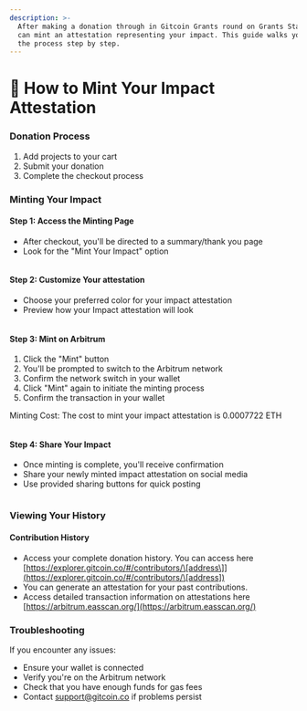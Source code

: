 ```yaml
---
description: >-
  After making a donation through in Gitcoin Grants round on Grants Stack, you
  can mint an attestation representing your impact. This guide walks you through
  the process step by step.
---
```


# 🎉 How to Mint Your Impact Attestation

### Donation Process

1. Add projects to your cart
2. Submit your donation
3. Complete the checkout process

### Minting Your Impact

#### Step 1: Access the Minting Page

* After checkout, you'll be directed to a summary/thank you page
* Look for the "Mint Your Impact" option

<figure><img src="https://lh7-rt.googleusercontent.com/docsz/AD_4nXetlAUC7UB2Z_p973TDRzpwGcaryrJCxahmMjNGfKjFtYy38Y-zE36jVHmHsO4ES7EUy4v2HaRPL9IXbYP14sWnseDR-AW3vVN1md2ivCEXZWzYIacBzCw0_dGz6wmyh2kz-AOX_sgzNmWpWRBbEREIBWKa?key=wr1pb3PGKLd1gM5_01QyFA" alt=""><figcaption></figcaption></figure>

#### Step 2: Customize Your attestation

* Choose your preferred color for your impact attestation
* Preview how your Impact attestation will look

<figure><img src="https://lh7-rt.googleusercontent.com/docsz/AD_4nXfcqDiGkHNausB4YFuAwxOkC1JN4AMnFQLvVUJgSD83APJH8HZXjA_CvOZrWL8IFAeeiGROUH6El2xeQYaq2Dj4RuNLH1UwqTCcp6Pl4QjDm0I1nCx_6xoA1KcrqB5eQPG6PIe9vJ3Vmi79s2kCsUhnDMwo?key=wr1pb3PGKLd1gM5_01QyFA" alt=""><figcaption></figcaption></figure>

#### Step 3: Mint on Arbitrum

1. Click the "Mint" button
2. You'll be prompted to switch to the Arbitrum network
3. Confirm the network switch in your wallet
4. Click "Mint" again to initiate the minting process
5. Confirm the transaction in your wallet

Minting Cost: The cost to mint your impact attestation is 0.0007722 ETH

<figure><img src="https://lh7-rt.googleusercontent.com/docsz/AD_4nXd1v2cNAkmZKkkLs4c7HCC4-DOPAhsAMqjWJnqOuq9IRpV2ACaU9TUTQfKWcoUBSScdyKsOf56LHF7P6Bo99LaBDTpLjobHiEy1XdtcUYjmIFtEi-VDsMNoLR0QnurNf89ICz2yJMvCujcE8c2-lWxQ5Wk?key=wr1pb3PGKLd1gM5_01QyFA" alt=""><figcaption></figcaption></figure>

#### Step 4: Share Your Impact

* Once minting is complete, you'll receive confirmation
* Share your newly minted impact attestation on social media
* Use provided sharing buttons for quick posting

<figure><img src="https://lh7-rt.googleusercontent.com/docsz/AD_4nXeRH-oOCaE-Os95xRc3jspeCA-8hwprEbvAlYZ-WFIewMiE6jk_nL7LGZtCyQYRSibmFrqzuMV9ZHm53VVb0qLhxkqRut0PkMNPjmpLW479lRlP51DRA-VZ7crFiUc40RANO4wnVbOVh7SovhCa8sX7inC_?key=wr1pb3PGKLd1gM5_01QyFA" alt=""><figcaption></figcaption></figure>

### Viewing Your History

#### Contribution History

* Access your complete donation history. You can access here [https://explorer.gitcoin.co/#/contributors/\[address\]](https://explorer.gitcoin.co/#/contributors/\[address])
* You can generate an attestation for your past contributions.
* Access detailed transaction information on attestations here [https://arbitrum.easscan.org/](https://arbitrum.easscan.org/)

### Troubleshooting

If you encounter any issues:

* Ensure your wallet is connected
* Verify you're on the Arbitrum network
* Check that you have enough funds for gas fees
* Contact support@gitcoin.co if problems persist
